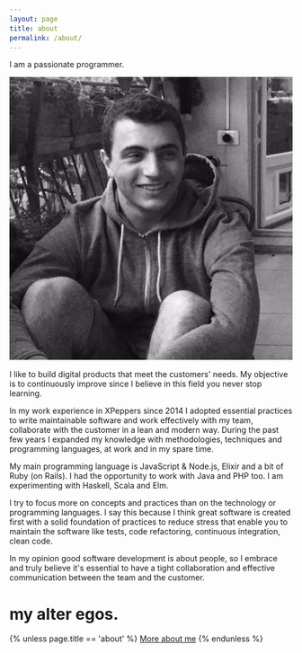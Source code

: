 ```yaml
---
layout: page
title: about
permalink: /about/
---
```


<p class="inline giant-line-height giant-first-letter">I am a passionate programmer.</p>

<div class="measure-wide">
  <img src="/assets/images/cf.jpg" alt="cf"/>
</div>

<div class="measure-wide">
<p>
I like to build digital products that meet the customers' needs.
My objective is to continuously improve since I believe in this field you never stop learning.
</p>
<p>
In my work experience in XPeppers since 2014 I adopted essential practices to write maintainable software and work effectively with my team, collaborate with the customer in a lean and modern way.
During the past few years I expanded my knowledge with methodologies, techniques and programming languages, at work and in my spare time.
</p>
<p>
My main programming language is JavaScript & Node.js, Elixir and a bit of Ruby (on Rails). I had the opportunity to work with Java and PHP too.
I am experimenting with Haskell, Scala and Elm.
</p>
<p>
I try to focus more on concepts and practices than on the technology or programming languages. I say this because I think great software is created first  with a solid foundation of practices to reduce stress that enable you to maintain the software like tests, code refactoring, continuous integration, clean code.
</p>
<p>
In my opinion good software development is about people, so I embrace and truly believe it's essential to have a tight collaboration and effective communication between the team and the customer.
</p>

<h1>my alter egos.</h1>

<div class="pv3">
  <a target="_blank" href="https://github.com/christian-fei"><i class="icon-github"></i></a>
  <a target="_blank" href="https://twitter.com/christian_fei"><i class="icon-twitter"></i></a>
  <a target="_blank" href="https://www.linkedin.com/in/christian-fei-6b72b5123?trk=hp-identity-name"><i class="icon-linkedin"></i></a>
  <a target="_blank" href="https://open.spotify.com/user/11183484356"><i class="icon-spotify"></i></a>
  <a target="_blank" href="https://www.instagram.com/christianfei/"><i class="icon-instagram"></i></a>
  {% unless page.title == 'about' %}
  <a href="/about" class="ml3 f6">More about me</a>
  {% endunless %}
</div>

<recent-tweet></recent-tweet>
<script src="https://www.tweet-o-matic.com/tweets/christian_fei/recent.js" async="async" defer="defer"></script>
